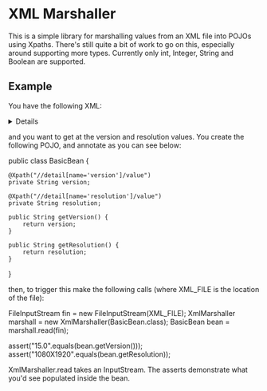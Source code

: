 XML Marshaller
==============

This is a simple library for marshalling values from an XML file into POJOs using Xpaths.  There's still quite a bit of work to go on this, especially around supporting more types.  Currently only int, Integer, String and Boolean are supported.

Example
-------

You have the following XML:

<rdr>
  <details>
    <detail>
        <name>version</name>
        <value>15.0</value>
    </detail>
    <detail>
        <name>resolution</name>
        <value>1080X1920</value>
    </detail>
  </details>
</rdr>

and you want to get at the version and resolution values.  You create the following POJO, and annotate as you can see below:

public class BasicBean {

	@Xpath("//detail[name='version']/value")
	private String version;
	
	@Xpath("//detail[name='resolution']/value")
	private String resolution;

	public String getVersion() {
		return version;
	}

	public String getResolution() {
		return resolution;
	}
	
}

then, to trigger this make the following calls (where XML_FILE is the location of the file):

FileInputStream fin = new FileInputStream(XML_FILE);
XmlMarshaller<BasicBean> marshall = new XmlMarshaller<BasicBean>(BasicBean.class);
BasicBean bean = marshall.read(fin);

assert("15.0".equals(bean.getVersion()));
assert("1080X1920".equals(bean.getResolution));

XmlMarshaller.read takes an InputStream.  The asserts demonstrate what you'd see populated inside the bean.